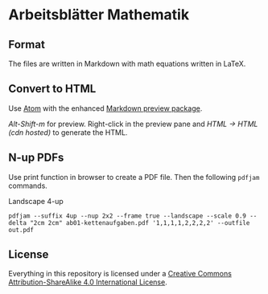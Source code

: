 # Arbeitsblätter Mathematik

## Format

The files are written in Markdown with math equations written in LaTeX.

## Convert to HTML

Use [Atom](https://atom.io) with the enhanced [Markdown preview package](http://atom-packages.directory/package/markdown-preview-enhanced/).

*Alt-Shift-m* for preview. Right-click in the preview pane and *HTML -> HTML (cdn hosted)* to generate the HTML.

## N-up PDFs

Use print function in browser to create a PDF file. Then the following `pdfjam` commands.

Landscape 4-up
```
pdfjam --suffix 4up --nup 2x2 --frame true --landscape --scale 0.9 --delta "2cm 2cm" ab01-kettenaufgaben.pdf '1,1,1,1,2,2,2,2' --outfile out.pdf
```

## License

Everything in this repository is licensed under a [Creative Commons Attribution-ShareAlike 4.0 International License](http://creativecommons.org/licenses/by-sa/4.0/).
